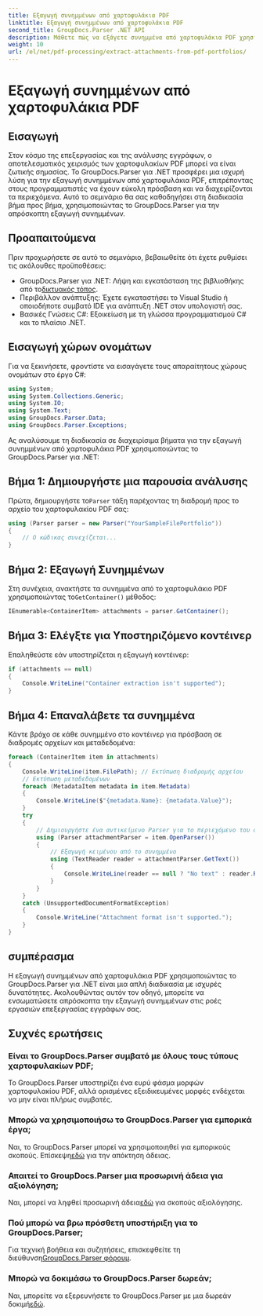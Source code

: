 ```yaml
---
title: Εξαγωγή συνημμένων από χαρτοφυλάκια PDF
linktitle: Εξαγωγή συνημμένων από χαρτοφυλάκια PDF
second_title: GroupDocs.Parser .NET API
description: Μάθετε πώς να εξάγετε συνημμένα από χαρτοφυλάκια PDF χρησιμοποιώντας το GroupDocs.Parser για .NET σε αυτό το περιεκτικό σεμινάριο.
weight: 10
url: /el/net/pdf-processing/extract-attachments-from-pdf-portfolios/
---
```


# Εξαγωγή συνημμένων από χαρτοφυλάκια PDF

## Εισαγωγή
Στον κόσμο της επεξεργασίας και της ανάλυσης εγγράφων, ο αποτελεσματικός χειρισμός των χαρτοφυλακίων PDF μπορεί να είναι ζωτικής σημασίας. Το GroupDocs.Parser για .NET προσφέρει μια ισχυρή λύση για την εξαγωγή συνημμένων από χαρτοφυλάκια PDF, επιτρέποντας στους προγραμματιστές να έχουν εύκολη πρόσβαση και να διαχειρίζονται τα περιεχόμενα. Αυτό το σεμινάριο θα σας καθοδηγήσει στη διαδικασία βήμα προς βήμα, χρησιμοποιώντας το GroupDocs.Parser για την απρόσκοπτη εξαγωγή συνημμένων.
## Προαπαιτούμενα
Πριν προχωρήσετε σε αυτό το σεμινάριο, βεβαιωθείτε ότι έχετε ρυθμίσει τις ακόλουθες προϋποθέσεις:
-  GroupDocs.Parser για .NET: Λήψη και εγκατάσταση της βιβλιοθήκης από το[δικτυακός τόπος](https://releases.groupdocs.com/parser/net/).
- Περιβάλλον ανάπτυξης: Έχετε εγκαταστήσει το Visual Studio ή οποιοδήποτε συμβατό IDE για ανάπτυξη .NET στον υπολογιστή σας.
- Βασικές Γνώσεις C#: Εξοικείωση με τη γλώσσα προγραμματισμού C# και το πλαίσιο .NET.

## Εισαγωγή χώρων ονομάτων
Για να ξεκινήσετε, φροντίστε να εισαγάγετε τους απαραίτητους χώρους ονομάτων στο έργο C#:
```csharp
using System;
using System.Collections.Generic;
using System.IO;
using System.Text;
using GroupDocs.Parser.Data;
using GroupDocs.Parser.Exceptions;
```
Ας αναλύσουμε τη διαδικασία σε διαχειρίσιμα βήματα για την εξαγωγή συνημμένων από χαρτοφυλάκια PDF χρησιμοποιώντας το GroupDocs.Parser για .NET:
## Βήμα 1: Δημιουργήστε μια παρουσία ανάλυσης
 Πρώτα, δημιουργήστε το`Parser` τάξη παρέχοντας τη διαδρομή προς το αρχείο του χαρτοφυλακίου PDF σας:
```csharp
using (Parser parser = new Parser("YourSampleFilePortfolio"))
{
    // Ο κώδικας συνεχίζεται...
}
```
## Βήμα 2: Εξαγωγή Συνημμένων
 Στη συνέχεια, ανακτήστε τα συνημμένα από το χαρτοφυλάκιο PDF χρησιμοποιώντας το`GetContainer()` μέθοδος:
```csharp
IEnumerable<ContainerItem> attachments = parser.GetContainer();
```
## Βήμα 3: Ελέγξτε για Υποστηριζόμενο κοντέινερ
Επαληθεύστε εάν υποστηρίζεται η εξαγωγή κοντέινερ:
```csharp
if (attachments == null)
{
    Console.WriteLine("Container extraction isn't supported");
}
```
## Βήμα 4: Επαναλάβετε τα συνημμένα
Κάντε βρόχο σε κάθε συνημμένο στο κοντέινερ για πρόσβαση σε διαδρομές αρχείων και μεταδεδομένα:
```csharp
foreach (ContainerItem item in attachments)
{
    Console.WriteLine(item.FilePath); // Εκτύπωση διαδρομής αρχείου
    // Εκτύπωση μεταδεδομένων
    foreach (MetadataItem metadata in item.Metadata)
    {
        Console.WriteLine($"{metadata.Name}: {metadata.Value}");
    }
    try
    {
        // Δημιουργήστε ένα αντικείμενο Parser για το περιεχόμενο του συνημμένου
        using (Parser attachmentParser = item.OpenParser())
        {
            // Εξαγωγή κειμένου από το συνημμένο
            using (TextReader reader = attachmentParser.GetText())
            {
                Console.WriteLine(reader == null ? "No text" : reader.ReadToEnd());
            }
        }
    }
    catch (UnsupportedDocumentFormatException)
    {
        Console.WriteLine("Attachment format isn't supported.");
    }
}
```

## συμπέρασμα
Η εξαγωγή συνημμένων από χαρτοφυλάκια PDF χρησιμοποιώντας το GroupDocs.Parser για .NET είναι μια απλή διαδικασία με ισχυρές δυνατότητες. Ακολουθώντας αυτόν τον οδηγό, μπορείτε να ενσωματώσετε απρόσκοπτα την εξαγωγή συνημμένων στις ροές εργασιών επεξεργασίας εγγράφων σας.

## Συχνές ερωτήσεις
### Είναι το GroupDocs.Parser συμβατό με όλους τους τύπους χαρτοφυλακίων PDF;
Το GroupDocs.Parser υποστηρίζει ένα ευρύ φάσμα μορφών χαρτοφυλακίου PDF, αλλά ορισμένες εξειδικευμένες μορφές ενδέχεται να μην είναι πλήρως συμβατές.
### Μπορώ να χρησιμοποιήσω το GroupDocs.Parser για εμπορικά έργα;
 Ναι, το GroupDocs.Parser μπορεί να χρησιμοποιηθεί για εμπορικούς σκοπούς. Επίσκεψη[εδώ](https://purchase.groupdocs.com/buy) για την απόκτηση άδειας.
### Απαιτεί το GroupDocs.Parser μια προσωρινή άδεια για αξιολόγηση;
Ναι, μπορεί να ληφθεί προσωρινή άδεια[εδώ](https://purchase.groupdocs.com/temporary-license/) για σκοπούς αξιολόγησης.
### Πού μπορώ να βρω πρόσθετη υποστήριξη για το GroupDocs.Parser;
 Για τεχνική βοήθεια και συζητήσεις, επισκεφθείτε τη διεύθυνση[GroupDocs.Parser φόρουμ](https://forum.groupdocs.com/c/parser/17).
### Μπορώ να δοκιμάσω το GroupDocs.Parser δωρεάν;
 Ναι, μπορείτε να εξερευνήσετε το GroupDocs.Parser με μια δωρεάν δοκιμή[εδώ](https://releases.groupdocs.com/).